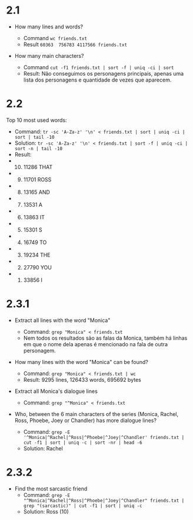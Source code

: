 # 2.1
- How many lines and words? 
  - Command `wc friends.txt`
  - Result `60363  756783 4117566 friends.txt`

- How many main characters?
  - Command `cut -f1 friends.txt | sort -f | uniq -ci | sort`
  - Result: Não conseguimos os personagens principais, apenas uma lista dos personagens e quantidade de vezes que aparecem.

# 2.2

Top 10 most used words:
- Command: `tr -sc 'A-Za-z' '\n' < friends.txt | sort | uniq -ci | sort | tail -10`
- Solution: `tr -sc 'A-Za-z' '\n' < friends.txt | sort -f | uniq -ci | sort -n | tail -10`
- Result:
- 10. 11286 THAT
- 9. 11701 ROSS
- 8. 13165 AND
- 7. 13531 A
- 6. 13863 IT
- 5. 15301 S
- 4. 16749 TO
- 3. 19234 THE
- 2. 27790 YOU
- 1. 33856 I

# 2.3.1

- Extract all lines with the word "Monica"
  - Command: `grep "Monica" < friends.txt`
  - Nem todos os resultados são as falas da Monica, também há linhas em que o nome dela apenas é mencionado na fala de outra personagem.

- How many lines with the word "Monica" can be found?
  - Command: `grep "Monica" < friends.txt | wc`
  - Result: 9295 lines, 126433 words, 695692 bytes

- Extract all Monica's dialogue lines
  - Command: `grep "^Monica" < friends.txt`

- Who, between the 6 main characters of the series (Monica, Rachel, Ross, Phoebe, Joey or Chandler) has more dialogue lines?
  - Command: `grep -E '^Monica|^Rachel|^Ross|^Phoebe|^Joey|^Chandler' friends.txt | cut -f1 | sort | uniq -c | sort -nr | head -6`
  - Solution: Rachel

# 2.3.2

- Find the most sarcastic friend
  - Command: `grep -E "^Monica|^Rachel|^Ross|^Phoebe|^Joey|^Chandler" friends.txt | grep "(sarcastic)" | cut -f1 | sort | uniq -c`
  - Solution: Ross (10)